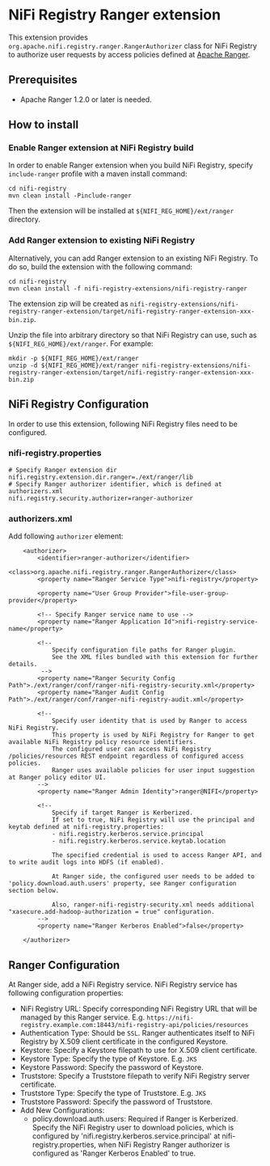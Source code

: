 <!--
  Licensed to the Apache Software Foundation (ASF) under one or more
  contributor license agreements.  See the NOTICE file distributed with
  this work for additional information regarding copyright ownership.
  The ASF licenses this file to You under the Apache License, Version 2.0
  (the "License"); you may not use this file except in compliance with
  the License.  You may obtain a copy of the License at
      http://www.apache.org/licenses/LICENSE-2.0
  Unless required by applicable law or agreed to in writing, software
  distributed under the License is distributed on an "AS IS" BASIS,
  WITHOUT WARRANTIES OR CONDITIONS OF ANY KIND, either express or implied.
  See the License for the specific language governing permissions and
  limitations under the License.
-->
# NiFi Registry Ranger extension

This extension provides `org.apache.nifi.registry.ranger.RangerAuthorizer` class for NiFi Registry to authorize user requests by access policies defined at [Apache Ranger](https://ranger.apache.org/).

## Prerequisites

* Apache Ranger 1.2.0 or later is needed.

## How to install

### Enable Ranger extension at NiFi Registry build

In order to enable Ranger extension when you build NiFi Registry, specify `include-ranger` profile with a maven install command:

```
cd nifi-registry
mvn clean install -Pinclude-ranger
```

Then the extension will be installed at `${NIFI_REG_HOME}/ext/ranger` directory.

### Add Ranger extension to existing NiFi Registry

Alternatively, you can add Ranger extension to an existing NiFi Registry.
To do so, build the extension with the following command:

```
cd nifi-registry
mvn clean install -f nifi-registry-extensions/nifi-registry-ranger
```

The extension zip will be created as `nifi-registry-extensions/nifi-registry-ranger-extension/target/nifi-registry-ranger-extension-xxx-bin.zip`.

Unzip the file into arbitrary directory so that NiFi Registry can use, such as `${NIFI_REG_HOME}/ext/ranger`.
For example:

```
mkdir -p ${NIFI_REG_HOME}/ext/ranger
unzip -d ${NIFI_REG_HOME}/ext/ranger nifi-registry-extensions/nifi-registry-ranger-extension/target/nifi-registry-ranger-extension-xxx-bin.zip
```

## NiFi Registry Configuration

In order to use this extension, following NiFi Registry files need to be configured.

### nifi-registry.properties

```
# Specify Ranger extension dir
nifi.registry.extension.dir.ranger=./ext/ranger/lib
# Specify Ranger authorizer identifier, which is defined at authorizers.xml
nifi.registry.security.authorizer=ranger-authorizer
```

### authorizers.xml

Add following `authorizer` element:
```
    <authorizer>
        <identifier>ranger-authorizer</identifier>
        <class>org.apache.nifi.registry.ranger.RangerAuthorizer</class>
        <property name="Ranger Service Type">nifi-registry</property>

        <property name="User Group Provider">file-user-group-provider</property>

        <!-- Specify Ranger service name to use -->
        <property name="Ranger Application Id">nifi-registry-service-name</property>

        <!--
            Specify configuration file paths for Ranger plugin.
            See the XML files bundled with this extension for further details.
         -->
        <property name="Ranger Security Config Path">./ext/ranger/conf/ranger-nifi-registry-security.xml</property>
        <property name="Ranger Audit Config Path">./ext/ranger/conf/ranger-nifi-registry-audit.xml</property>

        <!--
            Specify user identity that is used by Ranger to access NiFi Registry.
            This property is used by NiFi Registry for Ranger to get available NiFi Registry policy resource identifiers.
            The configured user can access NiFi Registry /policies/resources REST endpoint regardless of configured access policies.
            Ranger uses available policies for user input suggestion at Ranger policy editor UI.
        -->
        <property name="Ranger Admin Identity">ranger@NIFI</property>

        <!--
            Specify if target Ranger is Kerberized.
            If set to true, NiFi Registry will use the principal and keytab defined at nifi-registry.properties:
            - nifi.registry.kerberos.service.principal
            - nifi.registry.kerberos.service.keytab.location

            The specified credential is used to access Ranger API, and to write audit logs into HDFS (if enabled).

            At Ranger side, the configured user needs to be added to 'policy.download.auth.users' property, see Ranger configuration section below.

            Also, ranger-nifi-registry-security.xml needs additional "xasecure.add-hadoop-authorization = true" configuration.
        -->
        <property name="Ranger Kerberos Enabled">false</property>

    </authorizer>
```

## Ranger Configuration

At Ranger side, add a NiFi Registry service. NiFi Registry service has following configuration properties:

- NiFi Registry URL: Specify corresponding NiFi Registry URL that will be managed by this Ranger service. E.g. `https://nifi-registry.example.com:18443/nifi-registry-api/policies/resources`
- Authentication Type: Should be `SSL`. Ranger authenticates itself to NiFi Registry by X.509 client certificate in the configured Keystore.
- Keystore: Specify a Keystore filepath to use for X.509 client certificate.
- Keystore Type: Specify the type of Keystore. E.g. `JKS`
- Keystore Password: Specify the password of Keystore.
- Truststore: Specify a Truststore filepath to verify NiFi Registry server certificate.
- Truststore Type: Specify the type of Truststore. E.g. `JKS`
- Truststore Password: Specify the password of Truststore.
- Add New Configurations:
  - policy.download.auth.users: Required if Ranger is Kerberized.
    Specify the NiFi Registry user to download policies,
    which is configured by 'nifi.registry.kerberos.service.principal' at nifi-registry.properties,
    when NiFi Registry Ranger authorizer is configured as 'Ranger Kerberos Enabled' to true.
